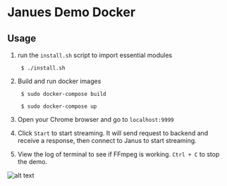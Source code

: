 # Janues Demo Docker 

## Usage

1. run the `install.sh` script to import essential modules

        $ ./install.sh

2. Build and run docker images

        $ sudo docker-compose build

        $ sudo docker-compose up

3. Open your Chrome browser and go to `localhost:9999`

4. Click `Start` to start streaming. It will send request to backend and receive a response, then connect to Janus to start streaming.

5. View the log of terminal to see if FFmpeg is working. `Ctrl + C` to stop the demo.

![alt text](https://git.gpac-licensing.com/yanhao/janus-demo-docker/src/branch/master/diagram.jpg)


